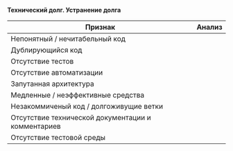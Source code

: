 **Технический долг. Устранение долга**

| Признак                                            | Анализ |
|----------------------------------------------------|--------|
| Непонятный / нечитабельный код                     |        |
| Дублирующийся код                                  |        |
| Отсутствие тестов                                  |        |
| Отсутствие автоматизации                           |        |
| Запутанная архитектура                             |        |
| Медленные / неэффективные средства                 |        |
| Незакоммиченый код / долгоживущие ветки            |        |
| Отсутствие технической документации и комментариев |        |
| Отсутствие тестовой среды                          |        |

